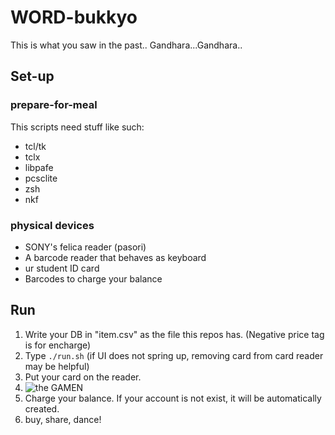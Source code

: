 # WORD-bukkyo
This is what you saw in the past..
Gandhara...Gandhara..

## Set-up

### prepare-for-meal
This scripts need stuff like such:
 - tcl/tk
 - tclx
 - libpafe
 - pcsclite
 - zsh
 - nkf

### physical devices
 - SONY's felica reader (pasori)
 - A barcode reader that behaves as keyboard
 - ur student ID card
 - Barcodes to charge your balance

## Run
1. Write your DB in "item.csv" as the file this repos has. (Negative price tag is for encharge)
2. Type ```./run.sh``` (if UI does not spring up, removing card from card reader may be helpful)
3. Put your card on the reader.
4. ![the GAMEN](https://raw.github.com/wiki/iori-yja/WORD-bukkyo/img/screenshot.png)
5. Charge your balance. If your account is not exist, it will be automatically created.
6. buy, share, dance!

